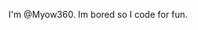 I'm @Myow360. Im bored so I code for fun.
<!---
Myow360/Myow360 is a ✨ special ✨ repository because its `README.md` (this file) appears on your GitHub profile.
You can click the Preview link to take a look at your changes.
--->
